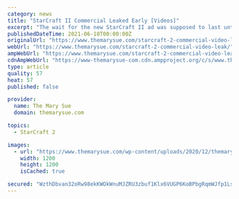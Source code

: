 ```yaml
---
category: news
title: "StarCraft II Commercial Leaked Early [Videos]"
excerpt: "The wait for the new StarCraft II ad was supposed to last until tonight during the fourth game of the NBA finals (an odd event to choose for a gamer phenomenon), but apparently not even the people ..."
publishedDateTime: 2021-06-10T00:00:00Z
originalUrl: "https://www.themarysue.com/starcraft-2-commercial-video-leak/"
webUrl: "https://www.themarysue.com/starcraft-2-commercial-video-leak/"
ampWebUrl: "https://www.themarysue.com/starcraft-2-commercial-video-leak/amp/"
cdnAmpWebUrl: "https://www-themarysue-com.cdn.ampproject.org/c/s/www.themarysue.com/starcraft-2-commercial-video-leak/amp/"
type: article
quality: 57
heat: 57
published: false

provider:
  name: The Mary Sue
  domain: themarysue.com

topics:
  - StarCraft 2

images:
  - url: "https://www.themarysue.com/wp-content/uploads/2020/12/themarysue-defult-social.jpg"
    width: 1200
    height: 1200
    isCached: true

secured: "WzthDbvan32oRw98ekKWOkWnuMJZRU3zbuf1Klx6VUGP6KoBPbgRqmWJfp1LsLSGElbGHP/vgZz0kTG5NScHoG3ITZp0N7XyAXb/FSKUbUV5YHOM37wMYRsWVXKVxco4QljUPGL9PVnalxuDxHYdXWcQvS3EZX6KQFFm2tulr+/UgvFAXvoTAvMODDCiVrLQStJO6bJGgOYJ5IhjcvAmzLmVj0bVi42OtLkunmcDTUdHyHuzfSfLNiq16pYZprV2b5Cnu61BIjQsFg2jz8Dais47unkuAtP/BUXDnakrKFoHbG8pr5UvSLyBRYD8XI7YM+FWVs5tO73VZwGiQdBFBTVQfkbvqE5njmBBG7ZEiQ8=;J2EJDzLmFMCLaJXEl+FoRw=="
---
```



